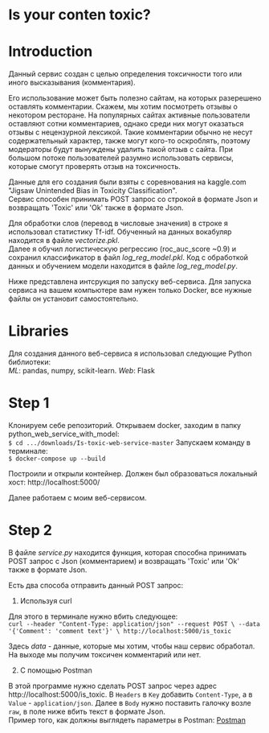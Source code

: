 # Is your conten toxic?

# **Introduction**

Данный сервис создан с целью определения токсичности того или иного высказывания (комментария). 

Его использование может быть полезно сайтам, на которых разерешено оставлять комментарии. Скажем, мы хотим посмотреть отзывы 
о некотором ресторане. На популярных сайтах активные пользователи оставляют сотни комментариев, однако среди них могут оказаться отзывы с нецензурной лексикой. Такие комментарии обычно не несут содержательный характер, также могут кого-то оскроблять, поэтому модераторы 
будут вынуждены удалить такой отзыв с сайта. При большом потоке пользователей разумно использовать сервисы, которые смогут проверять отзыв на токсичность. 


Данные для его создания были взяты с соревнования на kaggle.com "Jigsaw Unintended Bias in Toxicity Classification". <br>
Сервис способен принимать POST запрос со строкой в формате Json и возвращать 'Toxic' или 'Ok' также в формате Json. <br>

Для обработки слов (перевод в числовые значения) в строке я использовал статистику Tf-idf. Обученный на данных вокабуляр находится в файле _vectorize.pkl_. <br>
Далее я обучил логистическую регрессию (roc_auc_score ~0.9) и сохранил классификатор в файл _log_reg_model.pkl_. Код с обработкой данных и обучением модели находится в файле _log_reg_model.py_.

Ниже представлена интсрукция по запуску веб-сервиса. Для запуска сервиса на вашем компьютере вам нужен только Docker, все нужные файлы он установит самостоятельно.

# **Libraries**

Для создания данного веб-сервиса я использовал следующие Python библиотеки: <br>
_ML_: pandas, numpy, scikit-learn. _Web_: Flask

# **Step 1**

Клонируем себе репозиторий.
Открываем docker, заходим в папку python_web_service_with_model: <br>
`$ cd .../downloads/Is-toxic-web-service-master`
Запускаем команду в терминале: <br>
`$ docker-compose up --build`

Построили и открыли контейнер. Должен был образоваться локальный хост: http://localhost:5000/

Далее работаем с моим веб-сервисом.

# **Step 2**

В файле _service.py_ находится функция, которая способна принимать POST запрос с Json (комментарием) и возвращать 'Toxic' или 'Ok' 
также в формате Json.

Есть два способа отправить данный POST запрос:
1. Используя curl
 
Для этого в терминале нужно вбить следующее: <br>
`curl --header "Content-Type: application/json" --request POST \ --data '{'Comment': 'comment text'}' \
  http://localhost:5000/is_toxic`
  
Здесь _data_ - данные, которые мы хотим, чтобы наш сервис обработал.
На выходе мы получим токсичен комментарий или нет.

2. С помощью Postman

В этой программе нужно сделать POST запрос через адрес http://localhost:5000/is_toxic.
В `Headers` в `Key` добавить `Content-Type`, а в `Value` - `application/json`. Далее в `Body` нужно поставить галочку возле `raw`, 
в поле ниже вбить текст в формате Json. <br>
Пример того, как должны выглядеть параметры в Postman: [Postman][1]

[1]: https://yadi.sk/d/62KEBt5xRGF5EQ/postman_example.png "Postman"

